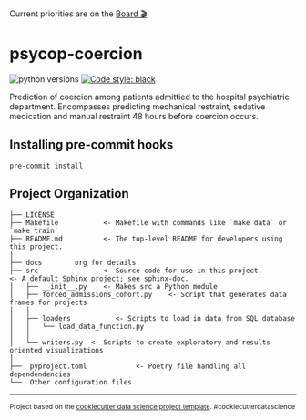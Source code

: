 Current priorities are on the 
[Board 🎬](https://github.com/orgs/Aarhus-Psychiatry-Research/projects/6).

psycop-coercion
==============================
![python versions](https://img.shields.io/badge/Python-%3E=3.7-blue)
[![Code style: black](https://img.shields.io/badge/Code%20Style-Black-black)](https://black.readthedocs.io/en/stable/the_black_code_style/current_style.html)

Prediction of coercion among patients admittied to the hospital psychiatric department. Encompasses predicting mechanical restraint, sedative medication and manual restraint 48 hours before coercion occurs. 

## Installing pre-commit hooks
`pre-commit install`

Project Organization
------------

    ├── LICENSE
    ├── Makefile           <- Makefile with commands like `make data` or `make train`
    ├── README.md          <- The top-level README for developers using this project.
    │
    ├── docs        org for details
    ├── src                <- Source code for use in this project.       <- A default Sphinx project; see sphinx-doc.
    │   ├── __init__.py    <- Makes src a Python module
    │   ├── forced_admissions_cohort.py    <- Script that generates data frames for projects
    │   │
    │   ├── loaders           <- Scripts to load in data from SQL database
    │   │   └── load_data_function.py
    │   │
    │   └── writers.py  <- Scripts to create exploratory and results oriented visualizations
    │
    ├──  pyproject.toml            <- Poetry file handling all dependendencies
    └──  Other configuration files


--------


<p><small>Project based on the <a target="_blank" href="https://drivendata.github.io/cookiecutter-data-science/">cookiecutter data science project template</a>. #cookiecutterdatascience</small></p>
